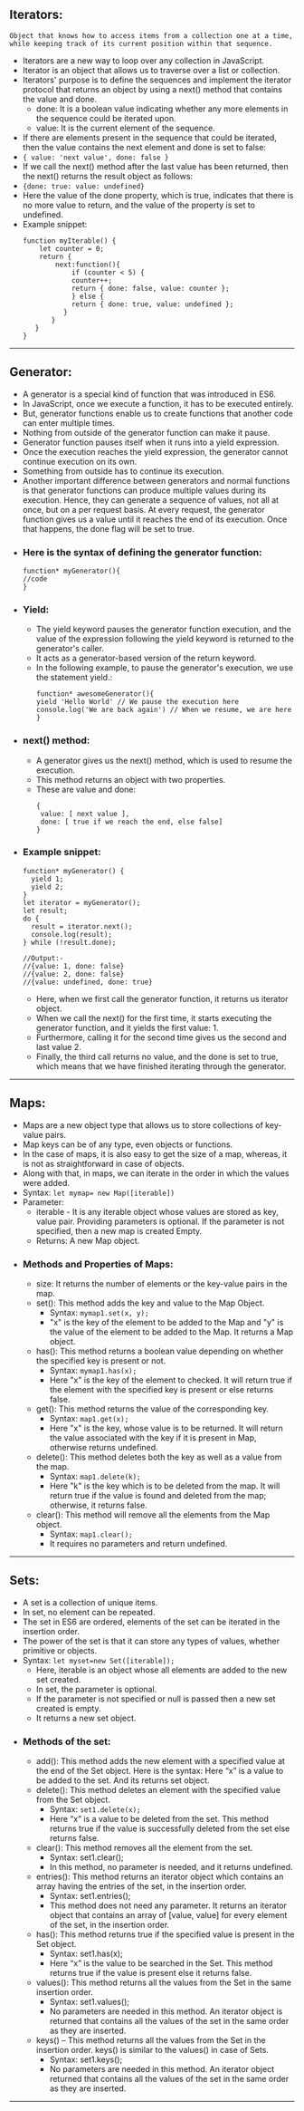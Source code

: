 ## Iterators:
`Object that knows how to access items from a collection one at a time, while keeping track of its current position within that sequence.`
  * Iterators are a new way to loop over any collection in JavaScript.
  * Iterator  is an object that allows us to traverse over a list or collection. 
  * Iterators' purpose is to define the sequences and implement the iterator protocol that returns an object by using a next() method that contains the value and done.
     * done: It is a boolean value indicating whether any more elements in the sequence could be iterated upon.
     * value: It is the current element of the sequence. 
  * If there are elements present in the sequence that could be iterated, then the value contains the next element and done is set to false:
  * `{ value: 'next value', done: false }`
  * If we call the next() method after the last value has been returned, then the next() returns the result object as follows:
  * `{done: true: value: undefined}`
  * Here the value of the done property, which is true, indicates that there is no more value to return, and the value of the property is set to undefined.
  * Example snippet:
    ```
    function myIterable() {
        let counter = 0;
        return {
            next:function(){
                if (counter < 5) {
                counter++;
                return { done: false, value: counter };
                } else {
                return { done: true, value: undefined };
              }
           }
       }
    }
    ```
    

<hr/>

## Generator:
  * A generator is a special kind of function that was introduced in ES6. 
  * In JavaScript, once we execute a function, it has to be executed entirely. 
  * But, generator functions enable us to create functions that another code can enter multiple times. 
  * Nothing from outside of the generator function can make it pause. 
  * Generator function pauses itself when it runs into a yield expression. 
  * Once the execution reaches the yield expression, the generator cannot continue execution on its own. 
  * Something from outside has to continue its execution.
  * Another important difference between generators and normal functions is that generator functions can produce multiple values during its execution. Hence, they can generate a sequence of values, not all at once, but on a per request basis. At every request, the generator function gives us a value until it reaches the end of its execution. Once that happens, the done flag will be set to true. 
  * ### Here is the syntax of defining the generator function:
    ```
    function* myGenerator(){
    //code
    }
    ```
  * ### Yield:
     * The yield keyword pauses the generator function execution, and the value of the expression following the yield keyword is returned to the generator's caller. 
     * It acts as a generator-based version of the return keyword. 
     * In the following example, to pause the generator's execution, we use the statement yield.:
       ```
       function* awesomeGenerator(){
       yield 'Hello World' // We pause the execution here
       console.log('We are back again') // When we resume, we are here
       }
       ```
  * ### next() method:
     * A generator gives us the next() method, which is used to resume the execution. 
     * This method returns an object with two properties. 
     * These are value and done:
       ```
       {
        value: [ next value ],
        done: [ true if we reach the end, else false]
       }
       ```
   * ### Example snippet:
      ```
      function* myGenerator() {
        yield 1;
        yield 2;
      }
      let iterator = myGenerator();
      let result;
      do { 
        result = iterator.next();
        console.log(result);
      } while (!result.done);
      
      //Output:-
      //{value: 1, done: false}
      //{value: 2, done: false}
      //{value: undefined, done: true}
      ```
      * Here, when we first call the generator function, it returns us iterator object. 
      * When we call the next() for the first time, it starts executing the generator function, and it yields the first value: 1. 
      * Furthermore, calling it for the second time gives us the second and last value 2. 
      * Finally, the third call returns no value, and the done is set to true, which means that we have finished iterating through the generator.

<hr/>

## Maps:
  * Maps are a new object type that allows us to store collections of key-value pairs. 
  * Map keys can be of any type, even objects or functions. 
  * In the case of maps, it is also easy to get the size of a map, whereas, it is not as straightforward in case of objects. 
  * Along with that, in maps, we can iterate in the order in which the values were added.
  * Syntax: `let mymap= new Map([iterable])`
  * Parameter:
     * iterable - It is any iterable object whose values are stored as key, value pair. Providing parameters is optional. If the parameter is not specified, then a new map is created Empty.
     * Returns: A new Map object.
   * ### Methods and Properties of Maps:
      * size: It returns the number of elements or the key-value pairs in the map.
      * set(): This method adds the key and value to the Map Object. 
         * Syntax: `mymap1.set(x, y);`
         * "x" is the key of the element to be added to the Map and "y" is the value of the element to be added to the Map. It returns a Map object.
      * has(): This method returns a boolean value depending on whether the specified key is present or not. 
         * Syntax: `mymap1.has(x);`
         * Here "x" is the key of the element to checked. It will return true if the element with the specified key is present or else returns false. 
      * get(): This method returns the value of the corresponding key. 
         * Syntax: `map1.get(x);`
         * Here "x" is the key, whose value is to be returned. It will return the value associated with the key if it is present in Map, otherwise returns undefined.
      * delete(): This method deletes both the key as well as a value from the map. 
         * Syntax: `map1.delete(k);`
         * Here "k" is the key which is to be deleted from the map. It will return true if the value is found and deleted from the map; otherwise, it returns false.
      * clear(): This method will remove all the elements from the Map object. 
         * Syntax: `map1.clear();`
         * It requires no parameters and return undefined.  
 

<hr/>

## Sets:
 * A set is a collection of unique items. 
 * In set, no element can be repeated. 
 * The set in ES6 are ordered, elements of the set can be iterated in the insertion order. 
 * The power of the set is that it can store any types of values, whether primitive or objects.
 * Syntax: `let myset=new Set([iterable]);`
    * Here, iterable is an object whose all elements are added to the new set created. 
    * In set, the parameter is optional. 
    * If the parameter is not specified or null is passed then a new set created is empty. 
    * It returns a new set object. 
 * ### Methods of the set:
    * add(): This method adds the new element with a specified value at the end of the Set object. Here is the syntax: Here “x” is a value to be added to the set. And its returns set object.
    *  delete(): This method deletes an element with the specified value from the Set object. 
       * Syntax: `set1.delete(x);` 
       * Here “x” is a value to be deleted from the set. This method returns true if the value is successfully deleted from the set else returns false.
    * clear(): This method removes all the element from the set. 
       * Syntax: set1.clear();
       * In this method, no parameter is needed, and it returns undefined.
    * entries(): This method returns an iterator object which contains an array having the entries of the set, in the insertion order. 
       * Syntax: set1.entries();
       * This method does not need any parameter. It returns an iterator object that contains an array of [value, value] for every element of the set, in the insertion order. 
    * has(): This method returns true if the specified value is present in the Set object. 
       * Syntax: set1.has(x);
       * Here “x” is the value to be searched in the Set. This method returns true if the value is present else it returns false.
    * values(): This method returns all the values from the Set in the same insertion order. 
       * Syntax: set1.values();
       * No parameters are needed in this method. An iterator object is returned that contains all the values of the set in the same order as they are inserted. 
    * keys() – This method returns all the values from the Set in the insertion order. keys() is similar to the values() in case of Sets. 
       * Syntax: set1.keys();
       * No parameters are needed in this method. An iterator object returned that contains all the values of the set in the same order as they are inserted. 

<hr/>
